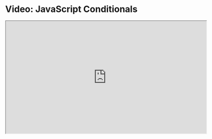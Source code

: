 # Video: JavaScript Conditionals

<iframe src="https://vimeo.com/549149623" width="640" height="360" allowfullscreen="allowfullscreen" allow="autoplay; fullscreen; picture-in-picture"></iframe>

